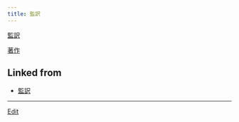 ```yaml
---
title: 監訳
---
```

[監訳](/監訳)


[著作](/著作)


## Linked from

* [監訳](/監訳)


----

[Edit](https://github.com/vitroid/vitroid.github.io/edit/master/MD/監訳.md)

